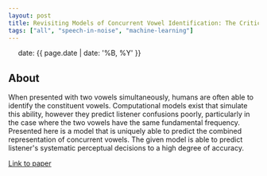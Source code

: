 ```yaml
---
layout: post
title: Revisiting Models of Concurrent Vowel Identification: The Critical Case of No Pitch Differences
tags: ["all", "speech-in-noise", "machine-learning"]
---
```

&nbsp;&nbsp;&nbsp;&nbsp; date: {{ page.date | date: '%B, %Y' }}
<!--more-->

## About
When presented with two vowels simultaneously, humans are often able to identify the constituent vowels. Computational models exist that simulate this ability, however they predict listener confusions poorly, particularly in the case where the two vowels have the same fundamental frequency. Presented here is a model that is uniquely able to predict the combined representation of concurrent vowels. The given model is able to predict listener's systematic perceptual decisions to a high degree of accuracy.

[Link to paper](https://www.ingentaconnect.com/content/dav/aaua/2018/00000104/00000005/art00047)
